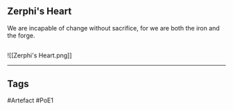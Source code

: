 ## Zerphi's Heart
We are incapable of change without sacrifice, for we are both the iron and the forge.
##
![[Zerphi's Heart.png]]

---
## Tags
#Artefact
#PoE1